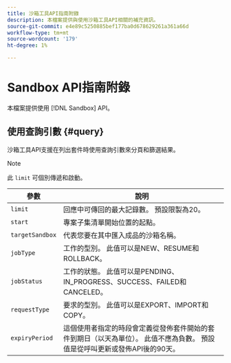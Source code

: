 ```yaml
---
title: 沙箱工具API指南附錄
description: 本檔案提供與使用沙箱工具API相關的補充資訊。
source-git-commit: e4e89c5250885bef177ba0d678629261a361a66d
workflow-type: tm+mt
source-wordcount: '179'
ht-degree: 1%

---
```



# Sandbox API指南附錄

本檔案提供使用 [!DNL Sandbox] API。

## 使用查詢引數 {#query}

沙箱工具API支援在列出套件時使用查詢引數來分頁和篩選結果。

>[!NOTE]
>
>此 `limit` 可個別傳遞和啟動。

| 參數 | 說明 |
| --- | --- |
| `limit` | 回應中可傳回的最大記錄數。 預設限製為20。 |
| `start` | 專案子集清單開始位置的起點。 |
| `targetSandbox` | 代表您要在其中匯入成品的沙箱名稱。 |
| `jobType` | 工作的型別。 此值可以是NEW、RESUME和ROLLBACK。 |
| `jobStatus` | 工作的狀態。 此值可以是PENDING、IN_PROGRESS、SUCCESS、FAILED和CANCELED。 |
| `requestType` | 要求的型別。 此值可以是EXPORT、IMPORT和COPY。 |
| `expiryPeriod ` | 這個使用者指定的時段會定義從發佈套件開始的套件到期日（以天為單位）。 此值不應為負數。 預設值是從呼叫更新或發佈API後的90天。 |
